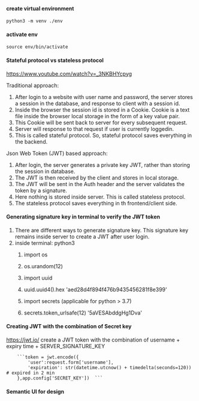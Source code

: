 #### create virtual environment
``python3 -m venv ./env``
#### activate env
``source env/bin/activate``



#### Stateful protocol vs stateless protocol
https://www.youtube.com/watch?v=_3NKBHYcpyg

Traditional approach: 
1. After login to a website with user name and password, the server stores 
a session in the database, and response to client with a session id.
2. Inside the browser the session id is stored in a Cookie. Cookie is a text file 
inside the browser local storage in the form of a key value pair.
3. This Cookie will be sent back to server for every subsequent request.
4. Server will response to that request if user is currently loggedin.
5. This is called stateful protocol. So, stateful protocol saves everything in the backend.



Json Web Token (JWT) based approach:
1. After login, the server generates a private key JWT, rather than storing the session in database.
2. The JWT is then received by the client and stores in local storage.
3. The JWT will be sent in the Auth header and the server validates the token by a signature.
4. Here nothing is stored inside server. This is called stateless protocol.
5. The stateless protocol saves everything in th frontend/client side.

#### Generating signature key in terminal to verify the JWT token
1. There are different ways to generate signature key. This signature key remains inside server to create a JWT after user login.
2. inside terminal: python3
    1. import os
    2. os.urandom(12)

    1. import uuid
    2. uuid.uuid4().hex 'aed28d4f894f476b9435456281f8e399'

    1. import secrets (applicable for python > 3.7)
    2. secrets.token_urlsafe(12) '5aVESAbddgHg1Dva'

#### Creating JWT with the combination of Secret key
https://jwt.io/
create a JWT token with the combination of username + expiry time + SERVER_SIGNATURE_KEY

        ```token = jwt.encode({
            'user':request.form['username'],
            'expiration': str(datetime.utcnow() + timedelta(seconds=120)) # expired in 2 min
        },app.config['SECRET_KEY'])  ```   

#### Semantic UI for design    


